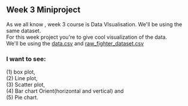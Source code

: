 ## Week 3 Miniproject<br/>
As we all know , week 3 course is Data VIsualisation. We'll be using the same dataset.<br/>
For this week project you're to give cool visualization of the data.<br/>
We'll be using the [data.csv](/data.csv) and [raw_fighter_dataset.csv](/data.csv)<br/>

### I want to see: 
(1) box plot, <br/>
(2) Line plot, <br/>
(3) Scatter plot, <br/>
(4) Bar chart Orient(horizontal and vertical) and <br/>
(5) Pie chart.
